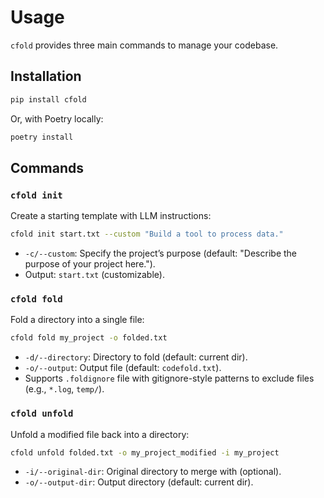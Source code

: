 # Usage

`cfold` provides three main commands to manage your codebase.

## Installation

```bash
pip install cfold
```

Or, with Poetry locally:

```bash
poetry install
```

## Commands

### `cfold init`

Create a starting template with LLM instructions:

```bash
cfold init start.txt --custom "Build a tool to process data."
```

- `-c/--custom`: Specify the project’s purpose (default: "Describe the purpose of your project here.").
- Output: `start.txt` (customizable).

### `cfold fold`

Fold a directory into a single file:

```bash
cfold fold my_project -o folded.txt
```

- `-d/--directory`: Directory to fold (default: current dir).
- `-o/--output`: Output file (default: `codefold.txt`).
- Supports `.foldignore` file with gitignore-style patterns to exclude files (e.g., `*.log`, `temp/`).

### `cfold unfold`

Unfold a modified file back into a directory:

```bash
cfold unfold folded.txt -o my_project_modified -i my_project
```

- `-i/--original-dir`: Original directory to merge with (optional).
- `-o/--output-dir`: Output directory (default: current dir).